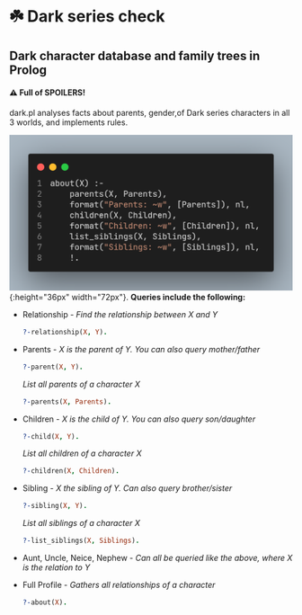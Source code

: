# :shamrock: Dark series check
## Dark character database and family trees in Prolog

#### :warning: Full of SPOILERS!

dark.pl analyses facts about parents, gender,of Dark series characters in all 3 worlds, and implements rules.

![image](https://github.com/gopi-chandu/Dark-Family-Tree/blob/master/about.png){:height="36px" width="72px"}.
**Queries include the following:**
* Relationship - _Find the relationship between X and Y_
  ```prolog
  ?-relationship(X, Y).
  ```
* Parents - _X is the parent of Y. You can also query mother/father_
  ```prolog
  ?-parent(X, Y). 
  ```
  _List all parents of a character X_
  ```prolog
  ?-parents(X, Parents).
  ```
* Children - _X is the child of Y. You can also query son/daughter_
  ```prolog
  ?-child(X, Y).
  ```
  _List all children of a character X_
  ```prolog
  ?-children(X, Children).
  ```
* Sibling - _X the sibling of Y. Can also query brother/sister_
  ```prolog
  ?-sibling(X, Y).
  ```
  _List all siblings of a character X_
  ```prolog
  ?-list_siblings(X, Siblings).
  ```
* Aunt, Uncle, Neice, Nephew - _Can all be queried like the above, where X is the relation to Y_

* Full Profile - _Gathers all relationships of a character_
  ```prolog
  ?-about(X).
  ```